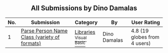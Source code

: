 ﻿<div align="center">

## All Submissions by Dino Damalas

</div>

No.  | Submission | Category | By   | User Rating
---- | ---------- | -------- | ---- | -----------
1 | [Parse Person Name Class \(variety of formats\)<br />](https://github.com/Planet-Source-Code/dino-damalas-parse-person-name-class-variety-of-formats__1-36765) | [Libraries<br /><sup>Visual Basic</sup>](../ByCategory/libraries__1-49.md) | Dino Damalas | 4.8 (19 globes from 4 users)

